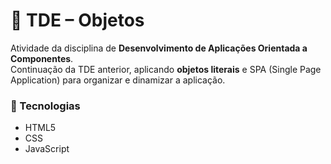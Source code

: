 # 📌 TDE – Objetos

Atividade da disciplina de **Desenvolvimento de Aplicações Orientada a Componentes**.  
Continuação da TDE anterior, aplicando **objetos literais** e SPA (Single Page Application) para organizar e dinamizar a aplicação.

### 🔧 Tecnologias
- HTML5  
- CSS
- JavaScript

